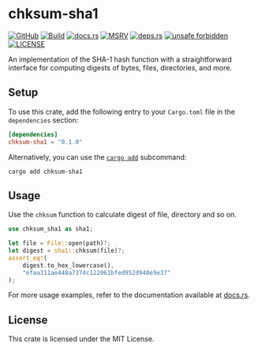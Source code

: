 # chksum-sha1

[![GitHub](https://img.shields.io/badge/github-chksum--rs%2Fsha1-24292e?style=flat-square&logo=github "GitHub")](https://github.com/chksum-rs/sha1)
[![Build](https://img.shields.io/github/actions/workflow/status/chksum-rs/sha1/rust.yml?branch=master&style=flat-square&logo=github "Build")](https://github.com/chksum-rs/sha1/actions/workflows/rust.yml)
[![docs.rs](https://img.shields.io/docsrs/chksum-sha1?style=flat-square&logo=docsdotrs "docs.rs")](https://docs.rs/chksum-sha1/)
[![MSRV](https://img.shields.io/badge/MSRV-1.74.0-informational?style=flat-square "MSRV")](https://github.com/chksum-rs/sha1/blob/master/Cargo.toml)
[![deps.rs](https://deps.rs/crate/chksum-sha1/0.1.0/status.svg?style=flat-square "deps.rs")](https://deps.rs/crate/chksum-sha1/0.1.0)
[![unsafe forbidden](https://img.shields.io/badge/unsafe-forbidden-success.svg?style=flat-square "unsafe forbidden")](https://github.com/rust-secure-code/safety-dance)
[![LICENSE](https://img.shields.io/github/license/chksum-rs/sha1?style=flat-square "LICENSE")](https://github.com/chksum-rs/sha1/blob/master/LICENSE)

An implementation of the SHA-1 hash function with a straightforward interface for computing digests of bytes, files, directories, and more.

## Setup

To use this crate, add the following entry to your `Cargo.toml` file in the `dependencies` section:

```toml
[dependencies]
chksum-sha1 = "0.1.0"
```

Alternatively, you can use the [`cargo add`](https://doc.rust-lang.org/cargo/commands/cargo-add.html) subcommand:

```shell
cargo add chksum-sha1
```

## Usage

Use the `chksum` function to calculate digest of file, directory and so on.

```rust
use chksum_sha1 as sha1;

let file = File::open(path)?;
let digest = sha1::chksum(file)?;
assert_eq!(
    digest.to_hex_lowercase(),
    "efaa311ae448a7374c122061bfed952d940e9e37"
);
```

For more usage examples, refer to the documentation available at [docs.rs](https://docs.rs/chksum-sha1/).

## License

This crate is licensed under the MIT License.

